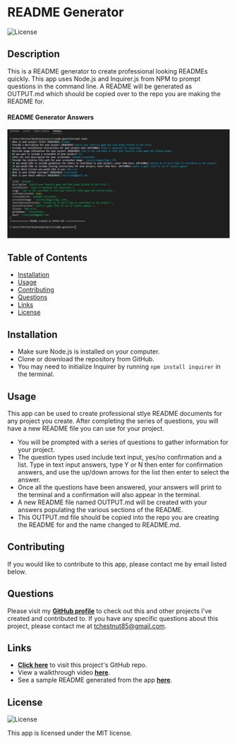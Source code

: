   # README Generator
  ![License](https://img.shields.io/badge/License%3A-MIT-green.svg)

  ## Description
  This is a README generator to create professional looking READMEs quickly. This app uses Node.js and Inquirer.js from NPM to prompt questions in the command line. A README will be generated as OUTPUT.md which should be copied over to the repo you are making the README for.

  #### README Generator Answers
  ![README Generator Answers list](./assets/images/img-2.JPG)

  ## Table of Contents
  * [Installation](#installation)
  * [Usage](#usage)
  * [Contributing](#contributing)
  * [Questions](#questions)
  * [Links](#links)
  * [License](#license)  

  ## Installation
  - Make sure Node.js is installed on your computer. 
  - Clone or download the repository from GitHub. 
  - You may need to initialize Inquirer by running `npm install inquirer` in the terminal.

  ## Usage
  This app can be used to create professional stlye README documents for any project you create. After completing the series of questions, you will have a new README file you can use for your project.

  * You will be prompted with a series of questions to gather information for your project.
  * The question types used include text input, yes/no confirmation and a list. Type in text input answers, type Y or N then enter for confirmation answers, and use the up/down arrows for the list then enter to select the answer.
  * Once all the questions have been answered, your answers will print to the terminal and a confirmation will also appear in the terminal. 
  * A new README file named OUTPUT.md will be created with your answers populating the various sections of the README.
  * This OUTPUT.md file should be copied into the repo you are creating the README for and the name changed to README.md.

  ## Contributing
  If you would like to contribute to this app, please contact me by email listed below.

  ## Questions
  Please visit my **[GitHub profile](https://github.com/tchestnut85/)** to check out this and other projects I've created and contributed to.
  If you have any specific questions about this project, please contact me at <tchestnut85@gmail.com>.

  ## Links
  - **[Click here](https://github.com/tchestnut85/readme-generator/)** to visit this project's GitHub repo.
  - View a walkthrough video **[here](https://drive.google.com/file/d/1V5U9urFtRTVPT2B9ezQJArYRba-MC0RN/view?usp=sharing)**.
  - See a sample README generated from the app **[here](https://github.com/tchestnut85/readme-generator/blob/master/assets/READMEexample.md)**.

  ## License
  ![License](https://img.shields.io/badge/License%3A-MIT-green.svg)
  
  This app is licensed under the MIT license.
